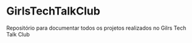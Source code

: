 # GirlsTechTalkClub
Repositório para documentar todos os projetos realizados no Gilrs Tech Talk Club
